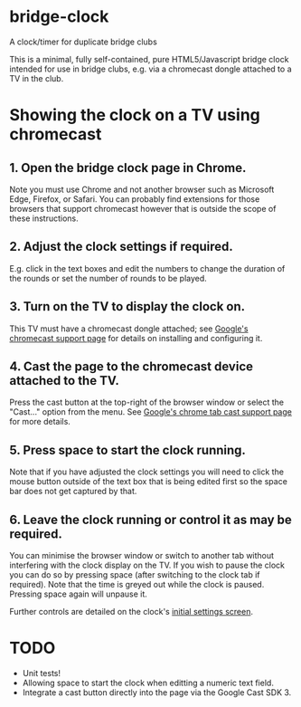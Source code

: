 # bridge-clock

A clock/timer for duplicate bridge clubs

This is a minimal, fully self-contained, pure HTML5/Javascript bridge clock intended for use in bridge clubs, e.g. via a chromecast dongle attached to a TV in the club.

# Showing the clock on a TV using chromecast

## 1. Open the bridge clock page in Chrome.

Note you must use Chrome and not another browser such as Microsoft Edge, Firefox, or Safari. You can probably find extensions for those browsers that support chromecast however that is outside the scope of these instructions.

## 2. Adjust the clock settings if required.

E.g. click in the text boxes and edit the numbers to change the duration of the rounds or set the number of rounds to be played.

## 3. Turn on the TV to display the clock on.
This TV must have a chromecast dongle attached; see [Google's chromecast support page](https://support.google.com/chromecast/chromecast/) for details on installing and configuring it.

## 4. Cast the page to the chromecast device attached to the TV.

Press the cast button at the top-right of the browser window or select the "Cast..." option from the menu. See [Google's chrome tab cast support page](https://support.google.com/chromecast/answer/3228332) for more details.

## 5. Press space to start the clock running.

Note that if you have adjusted the clock settings you will need to click the mouse button outside of the text box that is being edited first so the space bar does not get captured by that.

## 6. Leave the clock running or control it as may be required.

You can minimise the browser window or switch to another tab without interfering with the clock display on the TV. If you wish to pause the clock you can do so by pressing space (after switching to the clock tab if required). Note that the time is greyed out while the clock is paused. Pressing space again will unpause it.

Further controls are detailed on the clock's [initial settings screen](https://duaneg.github.io/bridge-clock/).

# TODO
 * Unit tests!
 * Allowing space to start the clock when editting a numeric text field.
 * Integrate a cast button directly into the page via the Google Cast SDK 3.
